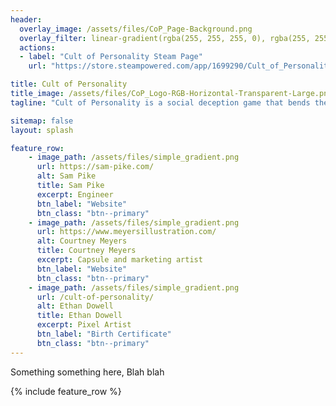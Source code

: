 ```yaml
---
header:
  overlay_image: /assets/files/CoP_Page-Background.png
  overlay_filter: linear-gradient(rgba(255, 255, 255, 0), rgba(255, 255, 255, 0), rgba(232, 213, 183,1))
  actions:
  - label: "Cult of Personality Steam Page"
    url: "https://store.steampowered.com/app/1699290/Cult_of_Personality/"

title: Cult of Personality
title_image: /assets/files/CoP_Logo-RGB-Horizontal-Transparent-Large.png
tagline: "Cult of Personality is a social deception game that bends the rules of what players can see, do, and hear... In life, **and DEATH**"

sitemap: false
layout: splash

feature_row:
    - image_path: /assets/files/simple_gradient.png
      url: https://sam-pike.com/
      alt: Sam Pike
      title: Sam Pike
      excerpt: Engineer
      btn_label: "Website"
      btn_class: "btn--primary"
    - image_path: /assets/files/simple_gradient.png
      url: https://www.meyersillustration.com/
      alt: Courtney Meyers
      title: Courtney Meyers
      excerpt: Capsule and marketing artist
      btn_label: "Website"
      btn_class: "btn--primary"
    - image_path: /assets/files/simple_gradient.png
      url: /cult-of-personality/
      alt: Ethan Dowell
      title: Ethan Dowell
      excerpt: Pixel Artist
      btn_label: "Birth Certificate"
      btn_class: "btn--primary"
---
```


Something something here, Blah blah

{% include feature_row %}